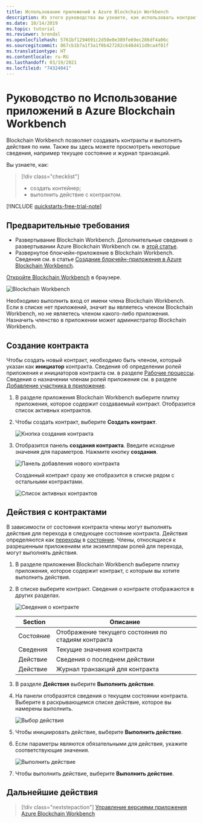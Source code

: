 ```yaml
---
title: Использование приложений в Azure Blockchain Workbench
description: Из этого руководства вы узнаете, как использовать контракты приложений в Azure Blockchain Workbench (предварительная версия).
ms.date: 10/14/2019
ms.topic: tutorial
ms.reviewer: brendal
ms.openlocfilehash: 5761bf1294691c2d50e0e389fe69ec286df4a06c
ms.sourcegitcommit: 867cb1b7a1f3a1f0b427282c648d411d0ca4f81f
ms.translationtype: HT
ms.contentlocale: ru-RU
ms.lasthandoff: 03/19/2021
ms.locfileid: "74324041"
---
```

# <a name="tutorial-using-applications-in-azure-blockchain-workbench"></a>Руководство по Использование приложений в Azure Blockchain Workbench

Blockchain Workbench позволяет создавать контракты и выполнять действия по ним. Также вы здесь можете просмотреть некоторые сведения, например текущее состояние и журнал транзакций.

Вы узнаете, как:

> [!div class="checklist"]
> * создать контейнер;
> * выполнить действие с контрактом.

[!INCLUDE [quickstarts-free-trial-note](../../../includes/quickstarts-free-trial-note.md)]

## <a name="prerequisites"></a>Предварительные требования

* Развертывание Blockchain Workbench. Дополнительные сведения о развертывании Azure Blockchain Workbench см. в [этой статье](deploy.md).
* Развернутое блокчейн-приложение в Blockchain Workbench. Сведения см. в статье [Создание блокчейн-приложения в Azure Blockchain Workbench](create-app.md).

[Откройте Blockchain Workbench](deploy.md#blockchain-workbench-web-url) в браузере.

![Blockchain Workbench](./media/use/workbench.png)

Необходимо выполнить вход от имени члена Blockchain Workbench. Если в списке нет приложений, значит вы являетесь членом Blockchain Workbench, но не являетесь членом какого-либо приложения. Назначить членство в приложении может администратор Blockchain Workbench.

## <a name="create-new-contract"></a>Создание контракта

Чтобы создать новый контракт, необходимо быть членом, который указан как **инициатор** контракта. Сведения об определении ролей приложения и инициаторов контракта см. в разделе [Рабочие процессы](configuration.md#workflows). Сведения о назначении членам ролей приложения см. в разделе [Добавление участника в приложение](manage-users.md#add-member-to-application).

1. В разделе приложения Blockchain Workbench выберите плитку приложения, которое содержит создаваемый контракт. Отобразится список активных контрактов.

2. Чтобы создать контракт, выберите **Создать контракт**.

    ![Кнопка создания контракта](./media/use/contract-list.png)

3. Отобразится панель **создания контракта**. Введите исходные значения для параметров. Нажмите кнопку **создания**.

    ![Панель добавления нового контракта](./media/use/new-contract.png)

    Созданный контракт сразу же отобразится в списке рядом с остальными контрактами.

    ![Список активных контрактов](./media/use/active-contracts.png)

## <a name="take-action-on-contract"></a>Действия с контрактами

В зависимости от состояния контракта члены могут выполнять действия для перехода в следующее состояние контракта. Действия определяются как [переходы](configuration.md#transitions) в [состояние](configuration.md#states). Члены, относящиеся к разрешенным приложениям или экземплярам ролей для перехода, могут выполнять действия. 

1. В разделе приложения Blockchain Workbench выберите плитку приложения, которое содержит контракт, с которым вы хотите выполнить действия.
2. В списке выберите контракт. Сведения о контракте отображаются в других разделах. 

    ![Сведения о контракте](./media/use/contract-details.png)

    | Section  | Описание  |
    |---------|---------|
    | Состояние | Отображение текущего состояния по стадиям контракта |
    | Сведения | Текущие значения контракта |
    | Действие | Сведения о последнем действии |
    | Действие | Журнал транзакций для контракта |
    
3. В разделе **Действия** выберите **Выполнить действие**.

4. На панели отобразятся сведения о текущем состоянии контракта. Выберите в раскрывающемся списке действие, которое вы намерены выполнить. 

    ![Выбор действия](./media/use/choose-action.png)

5. Чтобы инициировать действие, выберите **Выполнить действие**.
6. Если параметры являются обязательными для действия, укажите соответствующие значения.

    ![Выполнить действие](./media/use/take-action.png)

7. Чтобы выполнить действие, выберите **Выполнить действие**.

## <a name="next-steps"></a>Дальнейшие действия

> [!div class="nextstepaction"]
> [Управление версиями приложения Azure Blockchain Workbench](version-app.md)
